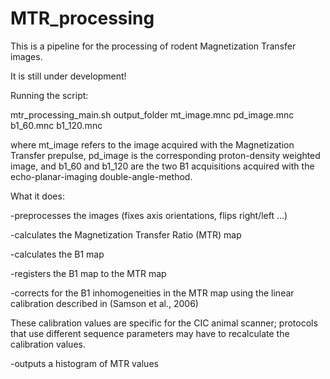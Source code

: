 # MTR_processing
This is a pipeline for the processing of rodent Magnetization Transfer images. 

It is still under development!

Running the script:

mtr_processing_main.sh output_folder mt_image.mnc pd_image.mnc b1_60.mnc b1_120.mnc

where mt_image refers to the image acquired with the Magnetization Transfer prepulse, pd_image is the corresponding proton-density weighted image,
and b1_60 and b1_120 are the two B1 acquisitions acquired with the echo-planar-imaging double-angle-method.

What it does:

-preprocesses the images (fixes axis orientations, flips right/left ...)

-calculates the Magnetization Transfer Ratio (MTR) map

-calculates the B1 map

-registers the B1 map to the MTR map

-corrects for the B1 inhomogeneities in the MTR map using the linear calibration described in (Samson et al., 2006)

These calibration values are specific for the CIC animal scanner; protocols that use different sequence parameters may have to recalculate the calibration values.

-outputs a histogram of MTR values

